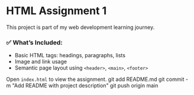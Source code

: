 # HTML Assignment 1

This project is part of my web development learning journey.

### ✅ What’s Included:
- Basic HTML tags: headings, paragraphs, lists
- Image and link usage
- Semantic page layout using `<header>`, `<main>`, `<footer>`

Open `index.html` to view the assignment.
git add README.md
git commit -m "Add README with project description"
git push origin main
